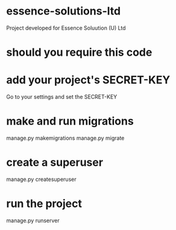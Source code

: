 # essence-solutions-ltd
Project developed for Essence Soluution (U) Ltd 

# should you require this code
# add your project's SECRET-KEY
  Go to your settings and set the SECRET-KEY 
# make and run migrations
  manage.py makemigrations
  manage.py migrate
# create a superuser
  manage.py createsuperuser
# run the project
  manage.py runserver
